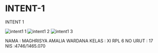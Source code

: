 # INTENT-1

INTENT 1

![intent1 1](https://cloud.githubusercontent.com/assets/22170389/19561437/e4f11844-9702-11e6-964b-e87067dd8fbf.png)
![intent1 2](https://cloud.githubusercontent.com/assets/22170389/19561436/e4eef4ec-9702-11e6-9ebf-06acb2bdc260.png)
![intent1 3](https://cloud.githubusercontent.com/assets/22170389/19561438/e4f88eee-9702-11e6-92cf-040ed9047adb.png)

NAMA : MAGHRISYA AMALIA WARDANA
KELAS : XI RPL 6
NO URUT : 17
NIS :4746/1465.070
